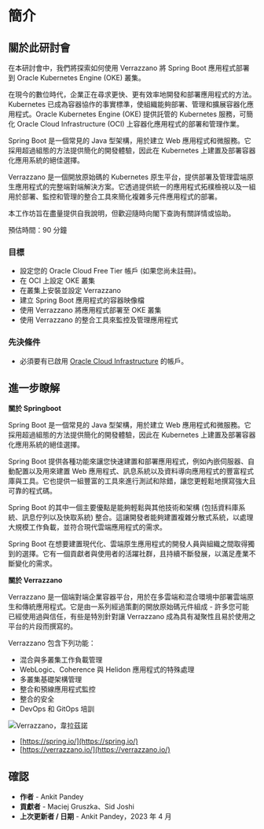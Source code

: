 # 簡介

## 關於此研討會

在本研討會中，我們將探索如何使用 Verrazzano 將 Spring Boot 應用程式部署到 Oracle Kubernetes Engine (OKE) 叢集。

在現今的數位時代，企業正在尋求更快、更有效率地開發和部署應用程式的方法。Kubernetes 已成為容器協作的事實標準，使組織能夠部署、管理和擴展容器化應用程式。Oracle Kubernetes Engine (OKE) 提供託管的 Kubernetes 服務，可簡化 Oracle Cloud Infrastructure (OCI) 上容器化應用程式的部署和管理作業。

Spring Boot 是一個常見的 Java 型架構，用於建立 Web 應用程式和微服務。它採用超過組態的方法提供簡化的開發體驗，因此在 Kubernetes 上建置及部署容器化應用系統的絕佳選擇。

Verrazzano 是一個開放原始碼的 Kubernetes 原生平台，提供部署及管理雲端原生應用程式的完整端對端解決方案。它透過提供統一的應用程式拓樸檢視以及一組用於部署、監控和管理的整合工具來簡化複雜多元件應用程式的部署。

本工作坊旨在盡量提供自我說明，但歡迎隨時向閣下查詢有關詳情或協助。

預估時間：90 分鐘

### 目標

*   設定您的 Oracle Cloud Free Tier 帳戶 (如果您尚未註冊)。
*   在 OCI 上設定 OKE 叢集
*   在叢集上安裝並設定 Verrazzano
*   建立 Spring Boot 應用程式的容器映像檔
*   使用 Verrazzano 將應用程式部署至 OKE 叢集
*   使用 Verrazzano 的整合工具來監控及管理應用程式

### 先決條件

*   必須要有已啟用 [Oracle Cloud Infrastructure](https://cloud.oracle.com/en_US/cloud-infrastructure) 的帳戶。

## 進一步瞭解

**關於 Springboot**

Spring Boot 是一個常見的 Java 型架構，用於建立 Web 應用程式和微服務。它採用超過組態的方法提供簡化的開發體驗，因此在 Kubernetes 上建置及部署容器化應用系統的絕佳選擇。

Spring Boot 提供各種功能來讓您快速建置和部署應用程式，例如內嵌伺服器、自動配置以及用來建置 Web 應用程式、訊息系統以及資料導向應用程式的豐富程式庫與工具。它也提供一組豐富的工具來進行測試和除錯，讓您更輕鬆地撰寫強大且可靠的程式碼。

Spring Boot 的其中一個主要優點是能夠輕鬆與其他技術和架構 (包括資料庫系統、訊息佇列以及快取系統) 整合。這讓開發者能夠建置複雜分散式系統，以處理大規模工作負載，並符合現代雲端應用程式的需求。

Spring Boot 在想要建置現代化、雲端原生應用程式的開發人員與組織之間取得獨到的選擇。它有一個貢獻者與使用者的活躍社群，且持續不斷發展，以滿足產業不斷變化的需求。

**關於 Verrazzano**

Verrazzano 是一個端對端企業容器平台，用於在多雲端和混合環境中部署雲端原生和傳統應用程式。它是由一系列經過策劃的開放原始碼元件組成 - 許多您可能已經使用過與信任，有些是特別針對讓 Verrazzano 成為具有凝聚性且易於使用之平台的片段而撰寫的。

Verrazzano 包含下列功能：

*   混合與多叢集工作負載管理
*   WebLogic、Coherence 與 Helidon 應用程式的特殊處理
*   多叢集基礎架構管理
*   整合和預線應用程式監控
*   整合的安全
*   DevOps 和 GitOps 培訓

![Verrazzano，韋拉茲諾](images/verrazzano.png)

*   [https://spring.io/](https://spring.io/)
*   [https://verrazzano.io/](https://verrazzano.io/)

## 確認

*   **作者** - Ankit Pandey
*   **貢獻者** - Maciej Gruszka、Sid Joshi
*   **上次更新者 / 日期** - Ankit Pandey，2023 年 4 月